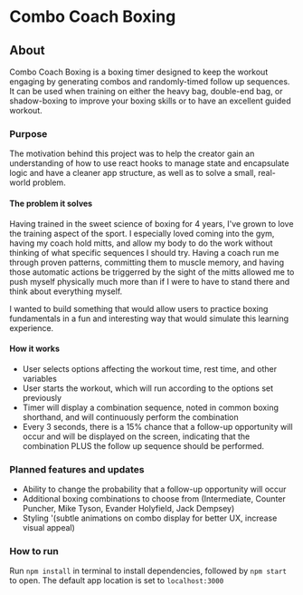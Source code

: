 # Combo Coach Boxing

## About

Combo Coach Boxing is a boxing timer designed to keep the workout engaging by generating combos and randomly-timed follow up sequences.  It can be used when training on either the heavy bag, double-end bag, or shadow-boxing to improve your boxing skills or to have an excellent guided workout.

### Purpose

The motivation behind this project was to help the creator gain an understanding of how to use react hooks to manage state and encapsulate logic and have a cleaner app structure, as well as to solve a small, real-world problem.

#### The problem it solves

Having trained in the sweet science of boxing for 4 years, I've grown to love the training aspect of the sport.  I especially loved coming into the gym, having my coach hold mitts, and allow my body to do the work without thinking of what specific sequences I should try.  Having a coach run me through proven patterns, committing them to muscle memory, and having those automatic actions be triggerred by the sight of the mitts allowed me to push myself physically much more than if I were to have to stand there and think about everything myself.

I wanted to build something that would allow users to practice boxing fundamentals in a fun and interesting way that would simulate this learning experience.

#### How it works

- User selects options affecting the workout time, rest time, and other variables
- User starts the workout, which will run according to the options set previously
- Timer will display a combination sequence, noted in common boxing shorthand, and will continuously perform the combination
- Every 3 seconds, there is a 15% chance that a follow-up opportunity will occur and will be displayed on the screen, indicating that the combination PLUS the follow up sequence should be performed.


### Planned features and updates

- Ability to change the probability that a follow-up opportunity will occur
- Additional boxing combinations to choose from (Intermediate, Counter Puncher, Mike Tyson, Evander Holyfield, Jack Dempsey)
- Styling '(subtle animations on combo display for better UX, increase visual appeal)


### How to run

Run ```npm install``` in terminal to install dependencies, followed by ```npm start``` to open.  The default app location is set to ```localhost:3000```